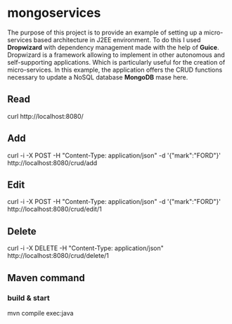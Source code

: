 # mongoservices

The purpose of this project is to provide an example of setting up a micro-services based architecture in J2EE environment. To do this I used **Dropwizard** with dependency management made with the help of **Guice**. Dropwizard is a framework allowing to implement in other autonomous and self-supporting applications. Which is particularly useful for the creation of micro-services. In this example, the application offers the CRUD functions necessary to update a NoSQL database **MongoDB** mase here.

## Read ##

curl http://localhost:8080/

## Add ##

curl -i -X POST -H "Content-Type: application/json" -d '{"mark":"FORD"}' http://localhost:8080/crud/add
## Edit ##

curl -i -X POST -H "Content-Type: application/json" -d '{"mark":"FORD"}' http://localhost:8080/crud/edit/1
## Delete ##

curl -i -X DELETE -H "Content-Type: application/json" http://localhost:8080/crud/delete/1
## Maven command ##
### build & start ###

mvn compile exec:java
